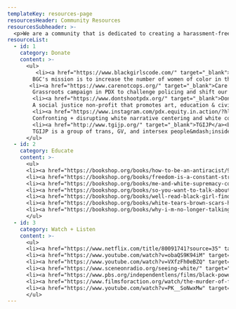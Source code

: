 ```yaml
---
templateKey: resources-page
resourcesHeader: Community Resources
resourcesSubheader: >-
  <p>We are a community that is dedicated to creating a harassment-free experience for everyone, regardless of age, body size, visible or invisible disability, ethnicity, sex characteristics, gender identity and expression, level of experience, education, socio-economic status, nationality, personal appearance, race, religion, or sexual identity and orientation. <br /><br />We pledge to act and interact in ways that contribute to an open, welcoming, diverse, inclusive, and healthy space. The following are resources that allow us to use our relative privilege to support the larger community through donations, education, and creating space.<br /><br />If you have a resource you would like to share, please fill out the form below. All contributions are welcome and will need to adhere to our <a href="/code-of-conduct">Code of Conduct</a>.</p>
resourceList:
  - id: 1
    category: Donate
    content: >-
      <ul>
         <li><a href="https://www.blackgirlscode.com/" target="_blank">Black Girls Code</a><br>
        BGC's mission is to increase the number of women of color in the digital technology space by introducing girls 7-17 to Computer Science.</li>
       <li><a href="https://www.carenotcops.org/" target="_blank">Care Not Cops Campaign PDX</a><br>
        Grassroots campaign in PDX to challenge policing and shift our reliance and resources to self-determined community care.</li>
        <li><a href="https://www.dontshootpdx.org/" target="_blank">Don't Shoot PDX</a><br>
        A social justice non-profit that promotes art, education & civic participation to create social change.</li>
        <li><a href="https://www.instagram.com/pdx.equity.in.action/?hl=en" target="_blank">Portland Equity in Action</a><br>
        Confronting + disrupting white narrative centering and white complacency in Portland, through advertising.</li>
        <li><a href="http://www.tgijp.org/" target="_blank">TGIJP</a><br>
        TGIJP is a group of trans, GV, and intersex people&mdash;inside and outside of prisons&mdash;creating a united family in the struggle for survival.</li>
      </ul>
  - id: 2
    category: Educate
    content: >-
      <ul>
      <li><a href="https://bookshop.org/books/how-to-be-an-antiracist/9780525509288" target="_blank">How To Be An Anti-Racist</a><br>by Ibram X. Kendi</li>
      <li><a href="https://bookshop.org/books/freedom-is-a-constant-struggle-ferguson-palestine-and-the-foundations-of-a-movement/9781608465644" target="_blank">Freedom Is a Constant Struggle: Ferguson, Palestine, and the Foundations of a Movement</a><br>by Angela Y Davis</li>
      <li><a href="https://bookshop.org/books/me-and-white-supremacy-combat-racism-change-the-world-and-become-a-good-ancestor/9781728209807" target="_blank">Me and White Supremacy: Combat Racism, Change the World, and Become a Good Ancestor</a><br>by Layla Saad</li>
      <li><a href="https://bookshop.org/books/so-you-want-to-talk-about-race/9781580058827?aid=2644" target="_blank">So You Want to Talk about Race</a><br>by Ijeoma Oluo</li>
      <li><a href="https://bookshop.org/books/well-read-black-girl-finding-our-stories-discovering-ourselves/9780525619772?aid=2644" target="_blank">Well-Read Black Girl: Finding Our Stories, Discovering Ourselves</a><br>by Glory Edim</li>
      <li><a href="https://bookshop.org/books/white-tears-brown-scars-how-white-feminism-betrays-women-of-color/9781948226745?aid=2644" target="_blank">White Tears/Brown Scars: How White Feminism Betrays Women of Color</a><br>by Ruby Hamad</li>
      <li><a href="https://bookshop.org/books/why-i-m-no-longer-talking-to-white-people-about-race/9781635572957?aid=2644" target="_blank">Why I'm No Longer Talking to White People about Race</a><br>by Reni Eddo-Lodge</li>
      </ul>
  - id: 3
    category: Watch + Listen
    content: >-
      <ul>
      <li><a href="https://www.netflix.com/title/80091741?source=35" target="_blank">13th</a><br>In this thought-provoking documentary, scholars, activists and politicians analyze the criminalization of African Americans and the U.S. prison boom.</li>
      <li><a href="https://www.youtube.com/watch?v=obaQS9K94iM" target="_blank">Fruitvale Station</a><br>The true story of Oscar Grant, a 22-year-old Bay Area resident, who was murdered by police on New Years Eve in the Fruitvale BART station in Oakland.</li>
      <li><a href="https://www.youtube.com/watch?v=VXfzFh0eBZQ" target="_blank">I Am Not Your Negro</a><br>A propulsive documentary about James Baldwin, his writings and his times.</li>
      <li><a href="https://www.sceneonradio.org/seeing-white/" target="_blank">Seeing White Podcast</a><br>Fourteen-part documentary series discussing the notion of "whiteness", what it means and what is whiteness for?</li>
      <li><a href="https://www.pbs.org/independentlens/films/black-power-mixtape-1967-1975/" target="_blank">The Black Power Mixtape</a><br>Candid 16mm footage shot in the 1960s and 1970s in the United States, all of it focused on the anti-war and Black Power movements.</li>
      <li><a href="https://www.filmsforaction.org/watch/the-murder-of-fred-hampton-1971/" target="_blank">The Murder of Fred Hampton</a><br>This film depicts the brutal murder of Fred Hampton by the Chicago police and his life as a leader of the Chicago divison of the Black Panthers.</li>
      <li><a href="https://www.youtube.com/watch?v=PK__SoNwxMw" target="_blank">Whose Streets?</a><br>A film about the Black Lives Matter uprisings in Ferguson and a record of the demonstrations.</li>
      </ul>
---
```

